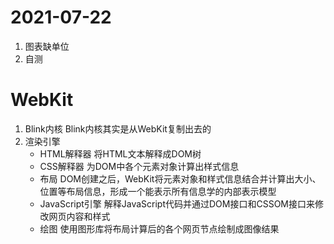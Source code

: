 # 2021-07-22
1. 图表缺单位
2. 自测

# WebKit
1. Blink内核
Blink内核其实是从WebKit复制出去的
2. 渲染引擎
    - HTML解释器
    将HTML文本解释成DOM树
    - CSS解释器
    为DOM中各个元素对象计算出样式信息
    - 布局
    DOM创建之后，WebKit将元素对象和样式信息结合并计算出大小、位置等布局信息，形成一个能表示所有信息学的内部表示模型
    - JavaScript引擎
    解释JavaScript代码并通过DOM接口和CSSOM接口来修改网页内容和样式
    - 绘图
    使用图形库将布局计算后的各个网页节点绘制成图像结果